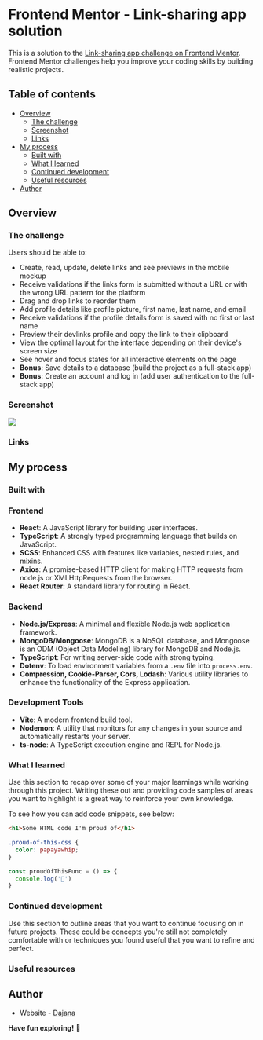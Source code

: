 # Frontend Mentor - Link-sharing app solution

This is a solution to the [Link-sharing app challenge on Frontend Mentor](https://www.frontendmentor.io/challenges/linksharing-app-Fbt7yweGsT). Frontend Mentor challenges help you improve your coding skills by building realistic projects. 

## Table of contents

- [Overview](#overview)
  - [The challenge](#the-challenge)
  - [Screenshot](#screenshot)
  - [Links](#links)
- [My process](#my-process)
  - [Built with](#built-with)
  - [What I learned](#what-i-learned)
  - [Continued development](#continued-development)
  - [Useful resources](#useful-resources)
- [Author](#author)

## Overview

### The challenge

Users should be able to:

- Create, read, update, delete links and see previews in the mobile mockup
- Receive validations if the links form is submitted without a URL or with the wrong URL pattern for the platform
- Drag and drop links to reorder them
- Add profile details like profile picture, first name, last name, and email
- Receive validations if the profile details form is saved with no first or last name
- Preview their devlinks profile and copy the link to their clipboard
- View the optimal layout for the interface depending on their device's screen size
- See hover and focus states for all interactive elements on the page
- **Bonus**: Save details to a database (build the project as a full-stack app)
- **Bonus**: Create an account and log in (add user authentication to the full-stack app)

### Screenshot

![](./screenshot.jpg)


### Links


## My process

### Built with

### Frontend

- **React**: A JavaScript library for building user interfaces.
- **TypeScript**: A strongly typed programming language that builds on JavaScript.
- **SCSS**: Enhanced CSS with features like variables, nested rules, and mixins.
- **Axios**: A promise-based HTTP client for making HTTP requests from node.js or XMLHttpRequests from the browser.
- **React Router**: A standard library for routing in React.

### Backend

- **Node.js/Express**: A minimal and flexible Node.js web application framework.
- **MongoDB/Mongoose**: MongoDB is a NoSQL database, and Mongoose is an ODM (Object Data Modeling) library for MongoDB and Node.js.
- **TypeScript**: For writing server-side code with strong typing.
- **Dotenv**: To load environment variables from a `.env` file into `process.env`.
- **Compression, Cookie-Parser, Cors, Lodash**: Various utility libraries to enhance the functionality of the Express application.

### Development Tools

- **Vite**: A modern frontend build tool.
- **Nodemon**: A utility that monitors for any changes in your source and automatically restarts your server.
- **ts-node**: A TypeScript execution engine and REPL for Node.js.


### What I learned

Use this section to recap over some of your major learnings while working through this project. Writing these out and providing code samples of areas you want to highlight is a great way to reinforce your own knowledge.

To see how you can add code snippets, see below:

```html
<h1>Some HTML code I'm proud of</h1>
```
```css
.proud-of-this-css {
  color: papayawhip;
}
```
```js
const proudOfThisFunc = () => {
  console.log('🎉')
}
```


### Continued development

Use this section to outline areas that you want to continue focusing on in future projects. These could be concepts you're still not completely comfortable with or techniques you found useful that you want to refine and perfect.

### Useful resources


## Author

- Website - [Dajana](https://hellodajana.com)


**Have fun exploring!** 🚀

